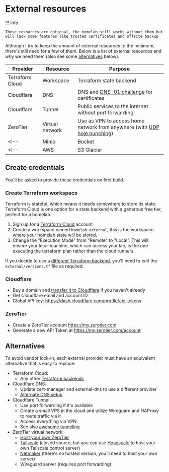 # External resources

!!! info

    These resources are optional, the homelab still works without them but will lack some features like trusted certificates and offsite backup

Although I try to keep the amount of external resources to the minimum, there's still need for a few of them.
Below is a list of external resources and why we need them (also see some [alternatives](#alternatives) below).

| Provider        | Resource        | Purpose                                                                                                                     |
| --------        | --------        | -------                                                                                                                     |
| Terraform Cloud | Workspace       | Terraform state backend                                                                                                     |
| Cloudflare      | DNS             | DNS and [DNS-01 challenge](https://letsencrypt.org/docs/challenge-types/#dns-01-challenge) for certificates                 |
| Cloudflare      | Tunnel          | Public services to the internet without port forwarding                                                                     |
| ZeroTier        | Virtual network | Use as VPN to access home network from anywhere (with [UDP hole punching](https://en.wikipedia.org/wiki/UDP_hole_punching)) |
<!-- | Minio           | Bucket     | Onsite backup                                                                                               | -->
<!-- | AWS             | S3 Glacier | Offsite backup                                                                                              | -->

## Create credentials

You'll be asked to provide these credentials on first build.

### Create Terraform workspace

Terraform is stateful, which means it needs somewhere to store its state. Terraform Cloud is one option for a state backend with a generous free tier, perfect for a homelab.

1. Sign up for a [Terraform Cloud](https://cloud.hashicorp.com/products/terraform) account
2. Create a workspace named `homelab-external`, this is the workspace where your homelab state will be stored.
3. Change the "Execution Mode" from "Remote" to "Local". This will ensure your local machine, which can access your lab, is the one executing the terraform plan rather than the cloud runners.

If you decide to use a [different Terraform backend](https://www.terraform.io/language/settings/backends#available-backends), you'll need to edit the `external/versions.tf` file as required.

### Cloudflare

- Buy a domain and [transfer it to Cloudflare](https://developers.cloudflare.com/registrar/get-started/transfer-domain-to-cloudflare) if you haven't already
- Get Cloudflare email and account ID
- Global API key: <https://dash.cloudflare.com/profile/api-tokens>

<!-- TODO switch to API token instead of API key? -->
<!-- Terraform API token summary: -->

<!-- ``` -->
<!-- This API token will affect the below accounts and zones, along with their respective permissions -->

<!-- └── Khue Doan - Argo Tunnel:Edit, Account Settings:Read -->
<!--     └── romelben.com - Zone:Read, DNS:Edit -->

<!-- Client IP Address Filtering -->

<!-- └── Is in - 117.xxx.xxx.xxx, 2402:xxx:xxx:xxx:xxx:xxx:xxx:xxx -->
<!-- ``` -->

### ZeroTier

- Create a ZeroTier account <https://my.zerotier.com>
- Generate a new API Token at <https://my.zerotier.com/account>

<!-- ### Create Minio keys -->

<!-- TODO: skip this for now -->

<!-- ### Create AWS API key -->

<!-- TODO: skip this for now -->

## Alternatives

To avoid vendor lock-in, each external provider must have an equivalent alternative that is easy to replace:

- Terraform Cloud:
    - Any other [Terraform backends](https://www.terraform.io/language/settings/backends)
- Cloudflare DNS:
    - Update cert-manager and external-dns to use a different provider
    - [Alternate DNS setup](../../how-to-guides/alternate-dns-setup.md)
- Cloudflare Tunnel:
    - Use port forwarding if it's available
    - Create a small VPS in the cloud and utilize Wireguard and HAProxy to route traffic via it
    - Access everything via VPN
    - See also [awesome tunneling](https://github.com/anderspitman/awesome-tunneling)
- ZeroTier virtual network:
    - [Host your own ZeroTier](https://docs.zerotier.com/self-hosting/introduction)
    - [Tailscale](https://tailscale.com) (closed source, but you can use [Headscale](https://github.com/juanfont/headscale) to host your own Tailscale control server)
    - [Netmaker](https://www.netmaker.org) (there's no hosted version, you'll need to host your own server)
    - Wireguard server (requires port forwarding)
<!-- - Minio and S3 Glacier: any S3 compatible object storage, such as Backblaze B2, Minio... -->
